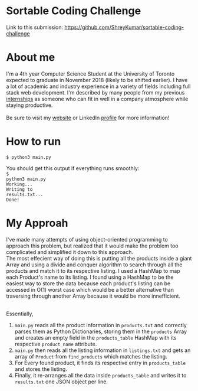 # Sortable Coding Challenge

Link to this submission: https://github.com/ShreyKumar/sortable-coding-challenge

# About me
I'm a 4th year Computer Science Student at the University of Toronto expected to graduate in November 2018 (likely to be shifted earlier). I have a lot of academic and industry experience in a variety of fields including full stack web development. I'm described by many people from my previous <a href="http://shreykumar.com/#testimonials">internships</a> as someone who can fit in well in a company atmosphere while staying productive.
<br><br> Be sure to visit my <a href="http://shreykumar.com/">website</a> or LinkedIn 
<a href="https://www.linkedin.com/in/shreykumar/">profile</a> for more information! 

# How to run
<code>$ python3 main.py</code>

You should get this output if everything runs smoothly:<br>
<code>$ python3 main.py</code><br>
<code>Working...</code><br>
<code>Writing to results.txt...</code><br>
<code>Done!</code>

# My Approah
I've made many attempts of using object-oriented programming to approach this problem, but realized that it would make the problem too complicated and simplified it down to this approach.<br>
The most effecient way of doing this is putting all the products inside a giant Array and using a divide and conquer algorithm to search through all the products and match it to its respective listing. I used a HashMap to map each Product's name to its listing. I found using a HashMap to be the easiest way to store the data because each product's listing can be accessed in O(1) worst case which would be a better alternative than traversing through another Array because it would be more innefficient.<br><br>

Essentially, 
1. <code>main.py</code> reads all the product information in <code>products.txt</code> and correctly parses them as Python Dictionaries, storing them in the <code>products</code> Array and creates an empty field in the <code>products_table</code> HashMap with its respective <code>product_name</code> attribute.
2. <code>main.py</code> then reads all the listing information in <code>listings.txt</code> and gets an array of <code>Product</code> from <code>find_products</code> which matches the listing.
3. For Every found product, it finds its respective entry in <code>products_table</code> and stores the listing.
4. Finally, it re-arranges all the data inside <code>products_table</code> and writes it to <code>results.txt</code> one JSON object per line.
